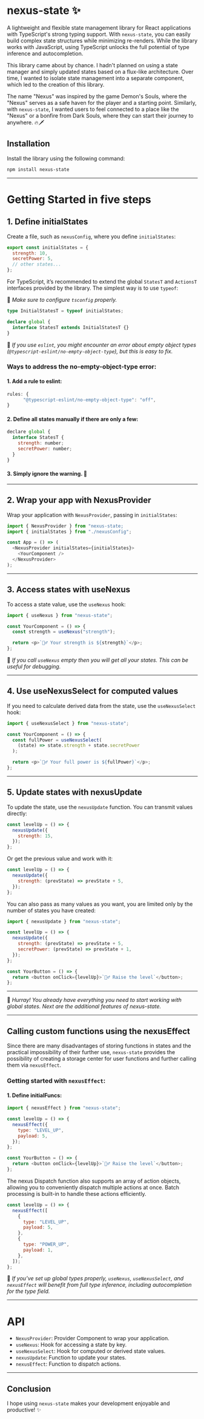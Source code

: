 # nexus-state ✨

A lightweight and flexible state management library for React applications with TypeScript's strong typing support. With `nexus-state`, you can easily build complex state structures while minimizing re-renders. While the library works with JavaScript, using TypeScript unlocks the full potential of type inference and autocompletion.

This library came about by chance. I hadn't planned on using a state manager and simply updated states based on a flux-like architecture. Over time, I wanted to isolate state management into a separate component, which led to the creation of this library.

The name "Nexus" was inspired by the game Demon's Souls, where the "Nexus" serves as a safe haven for the player and a starting point. Similarly, with `nexus-state`, I wanted users to feel connected to a place like the "Nexus" or a bonfire from Dark Souls, where they can start their journey to anywhere.
🔥🗡️

## Installation

Install the library using the following command:

```bash
npm install nexus-state
```

---

# Getting Started in five steps

## 1. Define initialStates

Create a file, such as `nexusConfig`, where you define `initialStates`:

```javascript
export const initialStates = {
  strength: 10,
  secretPower: 5,
  // other states...
};
```

For TypeScript, it’s recommended to extend the global `StatesT` and `ActionsT` interfaces provided by the library. The simplest way is to use `typeof`:

🔮 _Make sure to configure `tsconfig` properly._

```typescript
type InitialStatesT = typeof initialStates;

declare global {
  interface StatesT extends InitialStatesT {}
}
```

🔮 _If you use `eslint`, you might encounter an error about empty object types (`@typescript-eslint/no-empty-object-type`), but this is easy to fix._

### Ways to address the no-empty-object-type error:

#### 1. Add a rule to eslint:

```typescript
rules: {
      "@typescript-eslint/no-empty-object-type": "off",
}
```

#### 2. Define all states manually if there are only a few:

```javascript
declare global {
  interface StatesT {
    strength: number;
    secretPower: number;
  }
}
```

#### 3. Simply ignore the warning. 🙌

---

## 2. Wrap your app with NexusProvider

Wrap your application with `NexusProvider`, passing in `initialStates`:

```javascript
import { NexusProvider } from "nexus-state;
import { initialStates } from "./nexusConfig";

const App = () => (
  <NexusProvider initialStates={initialStates}>
    <YourComponent />
  </NexusProvider>
);
```

---

## 3. Access states with useNexus

To access a state value, use the `useNexus` hook:

```javascript
import { useNexus } from "nexus-state";

const YourComponent = () => {
  const strength = useNexus("strength");

  return <p>`🧙‍♂️ Your strength is ${strength}`</p>;
};
```

🔮 _If you call `useNexus` empty then you will get all your states. This can be useful for debugging._

---

## 4. Use useNexusSelect for computed values

If you need to calculate derived data from the state, use the `useNexusSelect` hook:

```javascript
import { useNexusSelect } from "nexus-state";

const YourComponent = () => {
  const fullPower = useNexusSelect(
    (state) => state.strength + state.secretPower
  );

  return <p>`🧙‍♂️ Your full power is ${fullPower}`</p>;
};
```

---

## 5. Update states with nexusUpdate

To update the state, use the `nexusUpdate` function. You can transmit values directly:

```javascript
const levelUp = () => {
  nexusUpdate({
    strength: 15,
  });
};
```

Or get the previous value and work with it:

```javascript
const levelUp = () => {
  nexusUpdate({
    strength: (prevState) => prevState + 5,
  });
};
```

You can also pass as many values as you want, you are limited only by the number of states you have created:

```javascript
import { nexusUpdate } from "nexus-state";

const levelUp = () => {
  nexusUpdate({
    strength: (prevState) => prevState + 5,
    secretPower: (prevState) => prevState + 1,
  });
};

const YourButton = () => {
  return <button onClick={levelUp}>`🧙‍♂️ Raise the level`</button>;
};
```

---

🎉 _Hurray! You already have everything you need to start working with global states. Next are the additional features of nexus-state._

---

## Calling custom functions using the nexusEffect

Since there are many disadvantages of storing functions in states and the practical impossibility of their further use, `nexus-state` provides the possibility of creating a storage center for user functions and further calling them via `nexusEffect`.

### Getting started with `nexusEffect`:

#### 1. Define initialFuncs:

```javascript
import { nexusEffect } from "nexus-state";

const levelUp = () => {
  nexusEffect({
    type: "LEVEL_UP",
    payload: 5,
  });
};

const YourButton = () => {
  return <button onClick={levelUp}>`🧙‍♂️ Raise the level`</button>;
};
```

The nexus Dispatch function also supports an array of action objects, allowing you to conveniently dispatch multiple actions at once. Batch processing is built-in to handle these actions efficiently.

```javascript
const levelUp = () => {
  nexusEffect([
    {
      type: "LEVEL_UP",
      payload: 5,
    },
    {
      type: "POWER_UP",
      payload: 1,
    },
  ]);
};
```

🔮 _If you’ve set up global types properly, `useNexus`, `useNexusSelect`, and `nexusEffect` will benefit from full type inference, including autocompletion for the type field._

---

# API

- `NexusProvider`: Provider Component to wrap your application.
- `useNexus`: Hook for accessing a state by key.
- `useNexusSelect`: Hook for computed or derived state values.
- `nexusUpdate`: Function to update your states.
- `nexusEffect`: Function to dispatch actions.

---

## Conclusion

I hope using `nexus-state` makes your development enjoyable and productive! ✨
